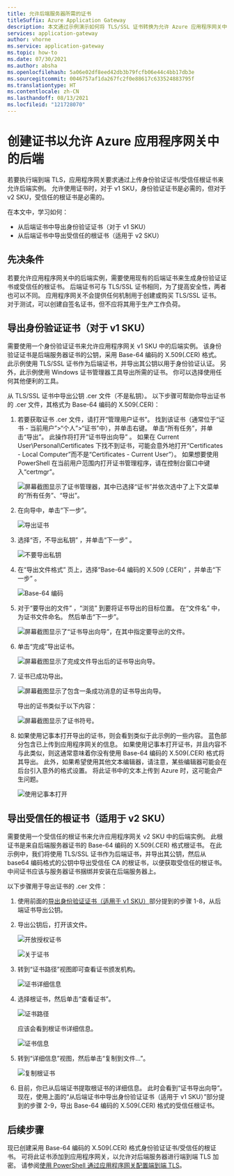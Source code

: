 ```yaml
---
title: 允许后端服务器所需的证书
titleSuffix: Azure Application Gateway
description: 本文通过示例演示如何将 TLS/SSL 证书转换为允许 Azure 应用程序网关中的后端实例所需的身份验证证书和受信任根证书
services: application-gateway
author: vhorne
ms.service: application-gateway
ms.topic: how-to
ms.date: 07/30/2021
ms.author: absha
ms.openlocfilehash: 5a06e02df8eed42db3b79fcfb06e44c4bb17db3e
ms.sourcegitcommit: 0046757af1da267fc2f0e88617c633524883795f
ms.translationtype: HT
ms.contentlocale: zh-CN
ms.lasthandoff: 08/13/2021
ms.locfileid: "121728070"
---
```

# <a name="create-certificates-to-allow-the-backend-with-azure-application-gateway"></a>创建证书以允许 Azure 应用程序网关中的后端

若要执行端到端 TLS，应用程序网关要求通过上传身份验证证书/受信任根证书来允许后端实例。 允许使用证书时，对于 v1 SKU，身份验证证书是必需的，但对于 v2 SKU，受信任的根证书是必需的。

在本文中，学习如何：


- 从后端证书中导出身份验证证书（对于 v1 SKU）
- 从后端证书中导出受信任的根证书（适用于 v2 SKU）

## <a name="prerequisites"></a>先决条件

若要允许应用程序网关中的后端实例，需要使用现有的后端证书来生成身份验证证书或受信任的根证书。 后端证书可与 TLS/SSL 证书相同，为了提高安全性，两者也可以不同。 应用程序网关不会提供任何机制用于创建或购买 TLS/SSL 证书。 对于测试，可以创建自签名证书，但不应将其用于生产工作负荷。 

## <a name="export-authentication-certificate-for-v1-sku"></a>导出身份验证证书（对于 v1 SKU）

需要使用一个身份验证证书来允许应用程序网关 v1 SKU 中的后端实例。 该身份验证证书是后端服务器证书的公钥，采用 Base-64 编码的 X.509(.CER) 格式。 此示例使用 TLS/SSL 证书作为后端证书，并导出其公钥以用于身份验证认证。 另外，此示例使用 Windows 证书管理器工具导出所需的证书。 你可以选择使用任何其他便利的工具。

从 TLS/SSL 证书中导出公钥 .cer 文件（不是私钥）。 以下步骤可帮助你导出证书的 .cer 文件，其格式为 Base-64 编码的 X.509(.CER)：

1. 若要获取证书 .cer 文件，请打开“管理用户证书”。 找到该证书（通常位于“证书 - 当前用户”>“个人”>“证书”中），并单击右键。 单击“所有任务”，并单击“导出”。 此操作将打开“证书导出向导”  。 如果在 Current User\Personal\Certificates 下找不到证书，可能会意外地打开“Certificates - Local Computer”而不是“Certificates - Current User”）。 如果想要使用 PowerShell 在当前用户范围内打开证书管理程序，请在控制台窗口中键入“certmgr”。

   ![屏幕截图显示了证书管理器，其中已选择“证书”并依次选中了上下文菜单的“所有任务”、“导出”。](./media/certificates-for-backend-authentication/export.png)

2. 在向导中，单击“下一步”。

   ![导出证书](./media/certificates-for-backend-authentication/exportwizard.png)

3. 选择“否，不导出私钥”  ，并单击“下一步”  。

   ![不要导出私钥](./media/certificates-for-backend-authentication/notprivatekey.png)

4. 在“导出文件格式”  页上，选择“Base-64 编码的 X.509 (.CER)”  ，并单击“下一步”  。

   ![Base-64 编码](./media/certificates-for-backend-authentication/base64.png)

5. 对于“要导出的文件”  ，“浏览”  到要将证书导出的目标位置。 在“文件名”  中，为证书文件命名。 然后单击“下一步”。

   ![屏幕截图显示了“证书导出向导”，在其中指定要导出的文件。](./media/certificates-for-backend-authentication/browse.png)

6. 单击“完成”导出证书。

   ![屏幕截图显示了完成文件导出后的证书导出向导。](./media/certificates-for-backend-authentication/finish-screen.png)

7. 证书已成功导出。

   ![屏幕截图显示了包含一条成功消息的证书导出向导。](./media/certificates-for-backend-authentication/success.png)

   导出的证书类似于以下内容：

   ![屏幕截图显示了证书符号。](./media/certificates-for-backend-authentication/exported.png)

8. 如果使用记事本打开导出的证书，则会看到类似于此示例的一些内容。 蓝色部分包含已上传到应用程序网关的信息。 如果使用记事本打开证书，并且内容不与此类似，则这通常意味着你没有使用 Base-64 编码的 X.509(.CER) 格式将其导出。 此外，如果希望使用其他文本编辑器，请注意，某些编辑器可能会在后台引入意外的格式设置。 将此证书中的文本上传到 Azure 时，这可能会产生问题。

   ![使用记事本打开](./media/certificates-for-backend-authentication/format.png)

## <a name="export-trusted-root-certificate-for-v2-sku"></a>导出受信任的根证书（适用于 v2 SKU）

需要使用一个受信任的根证书来允许应用程序网关 v2 SKU 中的后端实例。 此根证书是来自后端服务器证书的 Base-64 编码的 X.509(.CER) 格式根证书。 在此示例中，我们将使用 TLS/SSL 证书作为后端证书，并导出其公钥，然后从 base64 编码格式的公钥中导出受信任 CA 的根证书，以便获取受信任的根证书。 中间证书应该与服务器证书捆绑并安装在后端服务器上。

以下步骤用于导出证书的 .cer 文件：

1. 使用前面的[导出身份验证证书（适用于 v1 SKU）](#export-authentication-certificate-for-v1-sku)部分提到的步骤 1-8，从后端证书导出公钥。

2. 导出公钥后，打开该文件。

   ![开放授权证书](./media/certificates-for-backend-authentication/openAuthcert.png)

   ![关于证书](./media/certificates-for-backend-authentication/general.png)

3. 转到“证书路径”视图即可查看证书颁发机构。

   ![证书详细信息](./media/certificates-for-backend-authentication/certdetails.png)

4. 选择根证书，然后单击“查看证书”。

   ![证书路径](./media/certificates-for-backend-authentication/rootcert.png)

   应该会看到根证书详细信息。

   ![证书信息](./media/certificates-for-backend-authentication/rootcertdetails.png)

5. 转到“详细信息”视图，然后单击“复制到文件...”。 

   ![复制根证书](./media/certificates-for-backend-authentication/rootcertcopytofile.png)

6. 目前，你已从后端证书提取根证书的详细信息。 此时会看到“证书导出向导”。 现在，使用上面的“从后端证书中导出身份验证证书（适用于 v1 SKU）”部分提到的步骤 2-9，导出 Base-64 编码的 X.509(.CER) 格式的受信任根证书。

## <a name="next-steps"></a>后续步骤

现已创建采用 Base-64 编码的 X.509(.CER) 格式身份验证证书/受信任的根证书。 可将此证书添加到应用程序网关，以允许对后端服务器进行端到端 TLS 加密。 请参阅[使用 PowerShell 通过应用程序网关配置端到端 TLS](./application-gateway-end-to-end-ssl-powershell.md)。